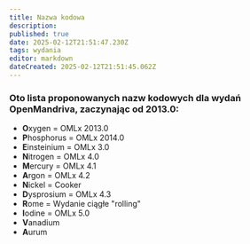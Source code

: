 ```yaml
---
title: Nazwa kodowa
description: 
published: true
date: 2025-02-12T21:51:47.230Z
tags: wydania
editor: markdown
dateCreated: 2025-02-12T21:51:45.062Z
---
```


### Oto lista proponowanych nazw kodowych dla wydań OpenMandriva, zaczynając od 2013.0:

- **O**xygen = OMLx 2013.0
- **P**hosphorus = OMLx 2014.0
- **E**insteinium = OMLx 3.0
- **N**itrogen = OMLx 4.0
- **M**ercury = OMLx 4.1
- **A**rgon = OMLx 4.2
- **N**ickel = Cooker
- **D**ysprosium = OMLx 4.3
- **R**ome = Wydanie ciągłe "rolling"
- **I**odine = OMLx 5.0
- **V**anadium
- **A**urum